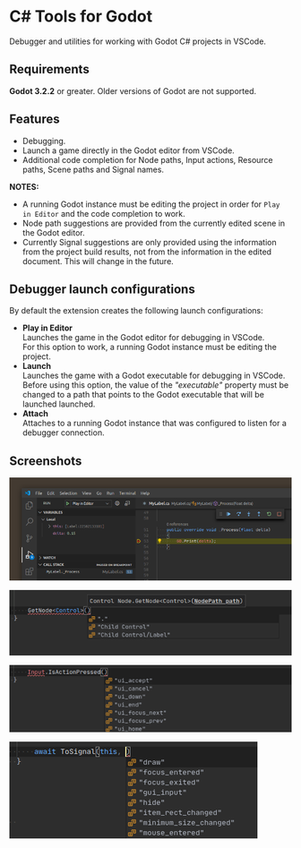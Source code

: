 # C# Tools for Godot

Debugger and utilities for working with Godot C# projects in VSCode.

## Requirements

**Godot 3.2.2** or greater. Older versions of Godot are not supported.

## Features

- Debugging.
- Launch a game directly in the Godot editor from VSCode.
- Additional code completion for Node paths, Input actions, Resource paths, Scene paths and Signal names.

**NOTES:**
- A running Godot instance must be editing the project in order for `Play in Editor` and the code completion to work.
- Node path suggestions are provided from the currently edited scene in the Godot editor.
- Currently Signal suggestions are only provided using the information from the project build
results, not from the information in the edited document. This will change in the future.

## Debugger launch configurations

By default the extension creates the following launch configurations:

- **Play in Editor**\
  Launches the game in the Godot editor for debugging in VSCode.\
  For this option to work, a running Godot instance must be editing the project.
- **Launch**\
  Launches the game with a Godot executable for debugging in VSCode.\
  Before using this option, the value of the _"executable"_ property must be changed
  to a path that points to the Godot executable that will be launched launched.
- **Attach**\
  Attaches to a running Godot instance that was configured to listen for a debugger connection.

## Screenshots

![Debugging](images/debugging.png)

![Nodes code completion](images/codeCompletionNodePaths.png)

![Input actions code completion](images/codeCompletionInputActions.png)

![Signals code completion](images/codeCompletionSignals.png)
